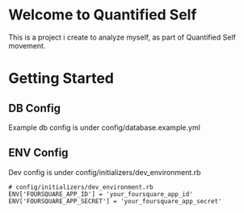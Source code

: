 # Welcome to Quantified Self
This is a project i create to analyze myself, as part of Quantified Self movement.

# Getting Started

## DB Config
Example db config is under config/database.example.yml

## ENV Config
Dev config is under config/initializers/dev_environment.rb

	# config/initializers/dev_environment.rb
	ENV['FOURSQUARE_APP_ID'] = 'your_foursquare_app_id'
	ENV['FOURSQUARE_APP_SECRET'] = 'your_foursquare_app_secret'
